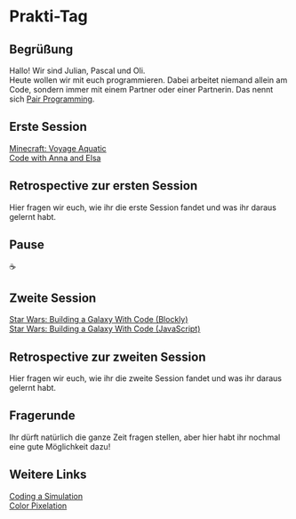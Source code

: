 # Prakti-Tag
## Begrüßung
Hallo! Wir sind Julian, Pascal und Oli.  
Heute wollen wir mit euch programmieren. Dabei arbeitet niemand allein am Code, sondern immer mit einem Partner oder einer Partnerin. Das nennt sich [Pair Programming](https://en.wikipedia.org/wiki/Pair_programming).

## Erste Session
[Minecraft: Voyage Aquatic](https://studio.code.org/s/aquatic/lessons/1/levels/1)  
[Code with Anna and Elsa](https://studio.code.org/s/frozen/lessons/1/levels/1)

## Retrospective zur ersten Session
Hier fragen wir euch, wie ihr die erste Session fandet und was ihr daraus gelernt habt.
<!-- Habt ihr euch Programmieren so vorgestellt? -->
<!-- Beschreibt, was ihr grade gemacht habt -->

## Pause
☕

## Zweite Session
[Star Wars: Building a Galaxy With Code (Blockly)](https://studio.code.org/s/starwarsblocks/lessons/1/levels/1)  
[Star Wars: Building a Galaxy With Code (JavaScript)](https://studio.code.org/s/starwars/lessons/1/levels/1)

## Retrospective zur zweiten Session
Hier fragen wir euch, wie ihr die zweite Session fandet und was ihr daraus gelernt habt.
<!-- Was nehmt ihr mit nach Hause? -->
<!-- Wie hat sich euer Verständnis entwickelt? -->
<!-- Wie hat es euch gefallen? -->

## Fragerunde
Ihr dürft natürlich die ganze Zeit fragen stellen, aber hier habt ihr nochmal eine gute Möglichkeit dazu!

## Weitere Links
[Coding a Simulation](https://studio.code.org/s/outbreak/lessons/1/levels/1)  
[Color Pixelation](https://studio.code.org/s/pixelation/lessons/4/levels/1)
